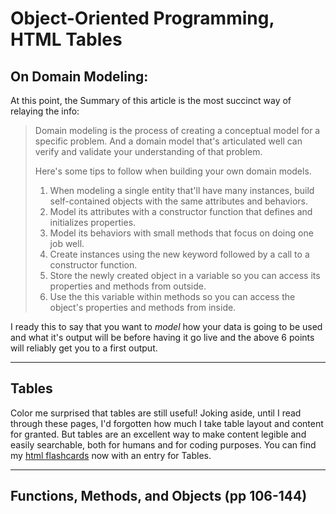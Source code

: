 # Object-Oriented Programming, HTML Tables

## On Domain Modeling:

At this point, the Summary of this article is the most succinct way of relaying the info:

> Domain modeling is the process of creating a conceptual model for a specific problem. And a domain model that's articulated well can verify and validate your understanding of that problem.
> 
> Here's some tips to follow when building your own domain models.
> 
> 1. When modeling a single entity that'll have many instances, build self-contained objects with the same attributes and behaviors.
> 2. Model its attributes with a constructor function that defines and initializes properties.
> 3. Model its behaviors with small methods that focus on doing one job well.
> 4. Create instances using the new keyword followed by a call to a constructor function.
> 5. Store the newly created object in a variable so you can access its properties and methods from outside.
> 6. Use the this variable within methods so you can access the object's properties and methods from inside.

I ready this to say that you want to *model* how your data is going to be used and what it's output will be before having it go live and the above 6 points will reliably get you to a first output.

-----------

## Tables

Color me surprised that tables are still useful! Joking aside, until I read through these pages, I'd forgotten how much I take table layout and content for granted. But tables are an excellent way to make content legible and easily searchable, both for humans and for coding purposes.
  You can find my [html flashcards](https://github.com/PVOBrien/reading-notes/blob/master/html-and-css-flashcards.pdf) now with an entry for Tables.
  
----------

## Functions, Methods, and Objects (pp 106-144)


